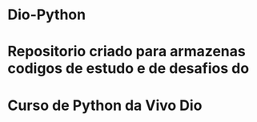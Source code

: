 # Dio-Python

# Repositorio criado para armazenas codigos de estudo e de desafios do
# Curso de Python da Vivo Dio